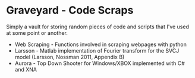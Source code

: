 Graveyard - Code Scraps
=========

Simply a vault for storing random pieces of code and scripts that I've used at some point or another.

* Web Scraping - Functions involved in scraping webpages with python
* Larsson - Matlab implementation of Fourier transform for the SVCJ model (Larsson, Nossman 2011, Appendix B)
* Aurora - Top Down Shooter for Windows/XBOX implemented with C# and XNA





